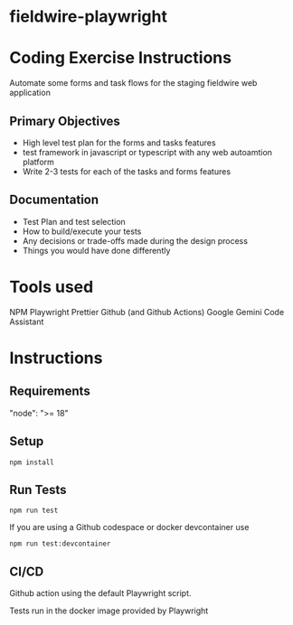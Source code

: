 # fieldwire-playwright

# Coding Exercise Instructions

Automate some forms and task flows for the staging fieldwire web application

## Primary Objectives

- High level test plan for the forms and tasks features
- test framework in javascript or typescript with any web autoamtion platform
- Write 2-3 tests for each of the tasks and forms features

## Documentation

- Test Plan and test selection
- How to build/execute your tests
- Any decisions or trade-offs made during the design process
- Things you would have done differently

# Tools used

NPM
Playwright
Prettier
Github (and Github Actions)
Google Gemini Code Assistant

# Instructions

## Requirements

"node": ">= 18"

## Setup

`npm install`

## Run Tests

`npm run test`

If you are using a Github codespace or docker devcontainer use

`npm run test:devcontainer`

## CI/CD

Github action using the default Playwright script.

Tests run in the docker image provided by Playwright
